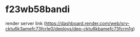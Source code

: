 # f23wb58bandi
render server link (https://dashboard.render.com/web/srv-cktu6k3amefc73fcrle0/deploys/dep-cktu6kbamefc73fcrm1g)
